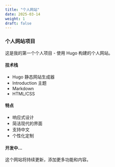 ```yaml
---
title: "个人网站"
date: 2025-03-14
weight: 1
draft: false
---
```


### 个人网站项目

这是我的第一个个人项目 - 使用 Hugo 构建的个人网站。

#### 技术栈

- Hugo 静态网站生成器
- Introduction 主题
- Markdown
- HTML/CSS

#### 特点

- 响应式设计
- 简洁现代的界面
- 支持中文
- 个性化定制

#### 开发中...

这个网站将持续更新，添加更多功能和内容。
